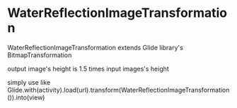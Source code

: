 # WaterReflectionImageTransformation

WaterReflectionImageTransformation extends Glide library's BitmapTransformation


output image's height is 1.5 times input images's height


simply use like
Glide.with(activity).load(url).transform(WaterReflectionImageTransformation()).into(view)

